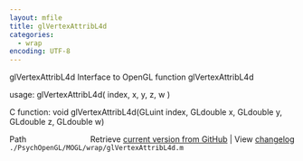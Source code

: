 ```yaml
---
layout: mfile
title: glVertexAttribL4d
categories:
  - wrap
encoding: UTF-8
---
```


glVertexAttribL4d  Interface to OpenGL function glVertexAttribL4d  

usage:  glVertexAttribL4d( index, x, y, z, w )  

C function:  void glVertexAttribL4d(GLuint index, GLdouble x, GLdouble y, GLdouble z, GLdouble w)  


<div class="code_header" style="text-align:right;">
  <span style="float:left;">Path&nbsp;&nbsp;</span> <span class="counter">Retrieve <a href=
  "https://raw.github.com/Psychtoolbox-3/Psychtoolbox-3/beta/./PsychOpenGL/MOGL/wrap/glVertexAttribL4d.m">current version from GitHub</a> | View <a href=
  "https://github.com/Psychtoolbox-3/Psychtoolbox-3/commits/beta/./PsychOpenGL/MOGL/wrap/glVertexAttribL4d.m">changelog</a></span>
</div>
<div class="code">
  <code>./PsychOpenGL/MOGL/wrap/glVertexAttribL4d.m</code>
</div>
